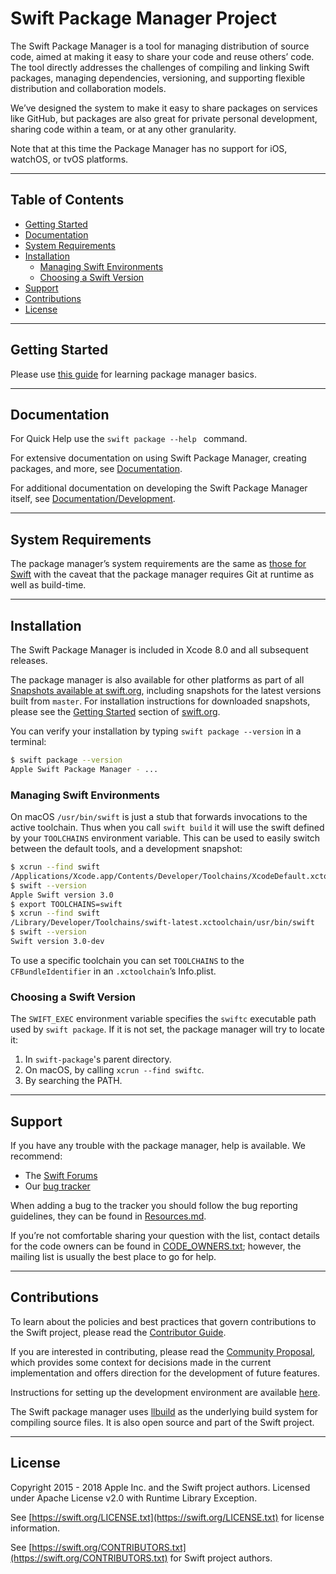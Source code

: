 # Swift Package Manager Project

The Swift Package Manager is a tool for managing distribution of source code, aimed at making it easy to share your code and reuse others’ code. The tool directly addresses the challenges of compiling and linking Swift packages, managing dependencies, versioning, and supporting flexible distribution and collaboration models.

We’ve designed the system to make it easy to share packages on services like GitHub, but packages are also great for private personal development, sharing code within a team, or at any other granularity.

Note that at this time the Package Manager has no support for iOS, watchOS, or tvOS platforms.

---

## Table of Contents
* [Getting Started](#getting-started)
* [Documentation](#documentation)
* [System Requirements](#system-requirements)
* [Installation](#installation)
  * [Managing Swift Environments](#managing-swift-environments)
  * [Choosing a Swift Version](#choosing-a-swift-version)
* [Support](#support)
* [Contributions](#contributions)
* [License](#license)

---

## Getting Started

Please use [this guide](https://swift.org/getting-started/#using-the-package-manager) for learning package manager basics.

---

## Documentation

For Quick Help use the ```swift package --help ``` command.

For extensive documentation on using Swift Package Manager, creating packages, and more, see [Documentation](Documentation).

For additional documentation on developing the Swift Package Manager itself, see [Documentation/Development](Documentation/Development.md).

---

## System Requirements

The package manager’s system requirements are the same as [those for Swift](https://github.com/apple/swift#system-requirements) with the caveat that the package manager requires Git at runtime as well as build-time.

---

## Installation

The Swift Package Manager is included in Xcode 8.0 and all subsequent releases.

The package manager is also available for other platforms as part of all [Snapshots available at swift.org](https://swift.org/download/), including snapshots for the latest versions built from `master`. For installation instructions for downloaded snapshots, please see the [Getting Started](https://swift.org/getting-started/#installing-swift) section of [swift.org](https://swift.org).

You can verify your installation by typing `swift package --version` in a terminal:

```sh
$ swift package --version
Apple Swift Package Manager - ...
```

### Managing Swift Environments

On macOS `/usr/bin/swift` is just a stub that forwards invocations to the active
toolchain. Thus when you call `swift build` it will use the swift defined by
your `TOOLCHAINS` environment variable. This can be used to easily switch
between the default tools, and a development snapshot:

```sh
$ xcrun --find swift
/Applications/Xcode.app/Contents/Developer/Toolchains/XcodeDefault.xctoolchain/usr/bin/swift
$ swift --version
Apple Swift version 3.0
$ export TOOLCHAINS=swift
$ xcrun --find swift
/Library/Developer/Toolchains/swift-latest.xctoolchain/usr/bin/swift
$ swift --version
Swift version 3.0-dev
```

To use a specific toolchain you can set `TOOLCHAINS` to the `CFBundleIdentifier` in an `.xctoolchain`’s Info.plist.

### Choosing a Swift Version

The `SWIFT_EXEC` environment variable specifies the `swiftc` executable path used by `swift package`. If it is not set, the package manager will try to locate it:

1. In `swift-package`'s parent directory.
2. On macOS, by calling `xcrun --find swiftc`.
3. By searching the PATH.


---

## Support

If you have any trouble with the package manager, help is available. We recommend:

* The [Swift Forums](https://forums.swift.org/c/swift-users)
* Our [bug tracker](http://bugs.swift.org)

When adding a bug to the tracker you should follow the bug reporting guidelines, they can be found in [Resources.md](./Documentation/Resources.md#reporting-a-good-swiftpm-bug).

If you’re not comfortable sharing your question with the list, contact details for the code owners can be found in [CODE_OWNERS.txt](CODE_OWNERS.txt); however, the mailing list is usually the best place to go for help.

---

## Contributions

To learn about the policies and best practices that govern contributions to the Swift project, please read the [Contributor Guide](https://swift.org/contributing/).

If you are interested in contributing, please read the [Community Proposal](Documentation/Internals/PackageManagerCommunityProposal.md), which provides some context for decisions made in the current implementation and offers direction for the development of future features.

Instructions for setting up the development environment are available [here](Documentation/Development.md).

The Swift package manager uses [llbuild](https://github.com/apple/swift-llbuild) as the underlying build system for compiling source files.  It is also open source and part of the Swift project.

---

## License

Copyright 2015 - 2018 Apple Inc. and the Swift project authors. Licensed under Apache License v2.0 with Runtime Library Exception.

See [https://swift.org/LICENSE.txt](https://swift.org/LICENSE.txt) for license information.

See [https://swift.org/CONTRIBUTORS.txt](https://swift.org/CONTRIBUTORS.txt) for Swift project authors.

